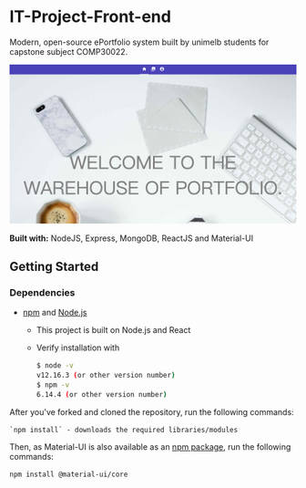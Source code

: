 # IT-Project-Front-end

Modern, open-source ePortfolio system built by unimelb students for capstone subject COMP30022.

![Image text](https://raw.githubusercontent.com/Jiayi-Joyce-Lu/IT-Project-Front-end/master/src/picture/homepageshots.png?token=AOZXEAOZDF7EOHLPVP7IJIC7MYFD4)

**Built with:** NodeJS, Express, MongoDB, ReactJS and Material-UI

## Getting Started

### Dependencies

- [npm](https://www.npmjs.com/get-npm) and [Node.js](https://nodejs.org/en/)

  - This project is built on Node.js and React

  - Verify installation with

    ```bash
    $ node -v
    v12.16.3 (or other version number)
    $ npm -v
    6.14.4 (or other version number)
    ```
After you've forked and cloned the repository, run the following commands:

    `npm install` - downloads the required libraries/modules

Then, as Material-UI is also available as an [npm package](https://www.npmjs.com/package/@material-ui/core), run the following commands:

    npm install @material-ui/core

